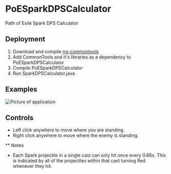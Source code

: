 # PoESparkDPSCalculator
Path of Exile Spark DPS Calculator

## Deployment
1. Download and compile [ng-commontools](https://github.com/vegeto079/ng-commontools)
2. Add CommonTools and it's libraries as a dependency to PoESparkDPSCalculator
3. Compile PoESparkDPSCalculator
4. Run SparkDPSCalculator.java

## Examples
![Picture of application](https://i.imgur.com/3YsKSww.png)

## Controls
* Left click anywhere to move where you are standing.
* Right click anywhere to move where the enemy is standing.

** Notes
* Each Spark projectile in a single cast can only hit once every 0.66s. This is indicated by all of the projectiles within that cast turning Red whenever they hit.
